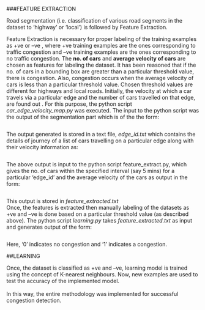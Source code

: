 ###FEATURE EXTRACTION

Road segmentation (i.e. classification of various road segments in the dataset to ‘highway’ or ‘local’) is followed by Feature Extraction. 

   Feature Extraction is necessary for proper labeling of the training examples as +ve or –ve , where +ve training examples are the ones corresponding to traffic congestion and –ve training examples are the ones corresponding to no traffic congestion. 
   The **no. of cars** and **average velocity of cars** are chosen as features for labeling the dataset. 
It has been reasoned that if the no. of cars in a bounding box are greater than a particular threshold value, there is congestion. Also, congestion occurs when the average velocity of cars is less than a particular threshold value. Chosen threshold values are different for highways and local roads. 
  Initially, the velocity at which a car travels via a particular edge and the number of cars travelled on that edge, are found out . For this purpose, the python script *car_edge_velocity_map.py* was executed. The input to the python script was the output of the segmentation part which is of the the form:<br/>

![]()

The output generated is stored in a text file, *edge_id.txt* which contains the details of journey of a list of cars travelling on a particular edge along with their velocity information as:<br/>

![]()

The above output is input to the python script feature_extract.py, which gives the no. of cars within the specified interval  (say 5 mins) for a particular ‘edge_id’ and the average velocity of the cars as output in the form:<br/>

![]()

This output is stored in *feature_extracted.txt*<br/>
Once, the features is extracted then manually labeling of the datasets as +ve and –ve is done based on a particular threshold value (as described above). The python script *learning.py* takes *feature_extracted.txt* as input and generates output of the form:<br/>

![]()

Here,  ‘0’ indicates no congestion and ‘1’ indicates a congestion.<br/>

##LEARNING

   Once, the dataset is classified as +ve and –ve, learning model is trained using the concept of K-nearest neighbours. Now, new examples are used to test the accuracy of the implemented model.<br/>  
In this way, the entire methodology was implemented for successful congestion detection.
